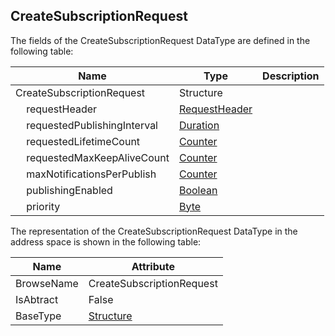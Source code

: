 <!-- datatype -->
## CreateSubscriptionRequest
<!-- end of description -->
The fields of the CreateSubscriptionRequest DataType are defined in the following table:  

|Name|Type|Description|
|---|---|---|
|CreateSubscriptionRequest|Structure||
|&nbsp;&nbsp;&nbsp;&nbsp;requestHeader|[RequestHeader](../../../Part4/Services/RequestHeader/readme.md)||
|&nbsp;&nbsp;&nbsp;&nbsp;requestedPublishingInterval|[Duration](../../../Part3/DataTypes/Duration/readme.md)||
|&nbsp;&nbsp;&nbsp;&nbsp;requestedLifetimeCount|[Counter](../../../Part4/DataTypes/Counter/readme.md)||
|&nbsp;&nbsp;&nbsp;&nbsp;requestedMaxKeepAliveCount|[Counter](../../../Part4/DataTypes/Counter/readme.md)||
|&nbsp;&nbsp;&nbsp;&nbsp;maxNotificationsPerPublish|[Counter](../../../Part4/DataTypes/Counter/readme.md)||
|&nbsp;&nbsp;&nbsp;&nbsp;publishingEnabled|[Boolean](../../../Part3/DataTypes/Boolean/readme.md)||
|&nbsp;&nbsp;&nbsp;&nbsp;priority|[Byte](../../../Part3/DataTypes/Byte/readme.md)||

The representation of the CreateSubscriptionRequest DataType in the address space is shown in the following table:  

|Name|Attribute|
|---|---|
|BrowseName|CreateSubscriptionRequest|
|IsAbtract|False|
|BaseType|[Structure](../../../Part3/DataTypes/Structure/readme.md)|

